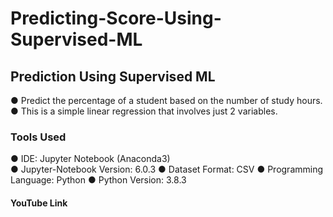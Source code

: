 # Predicting-Score-Using-Supervised-ML

## Prediction Using Supervised ML
  ● Predict the percentage of a student based on the number of study hours.
  ● This is a simple linear regression that involves just 2 variables.

### Tools Used
  ● IDE: Jupyter Notebook (Anaconda3)   
  ● Jupyter-Notebook Version: 6.0.3
  ● Dataset Format: CSV 
  ● Programming Language: Python 
  ● Python Version: 3.8.3
  
#### YouTube Link   
